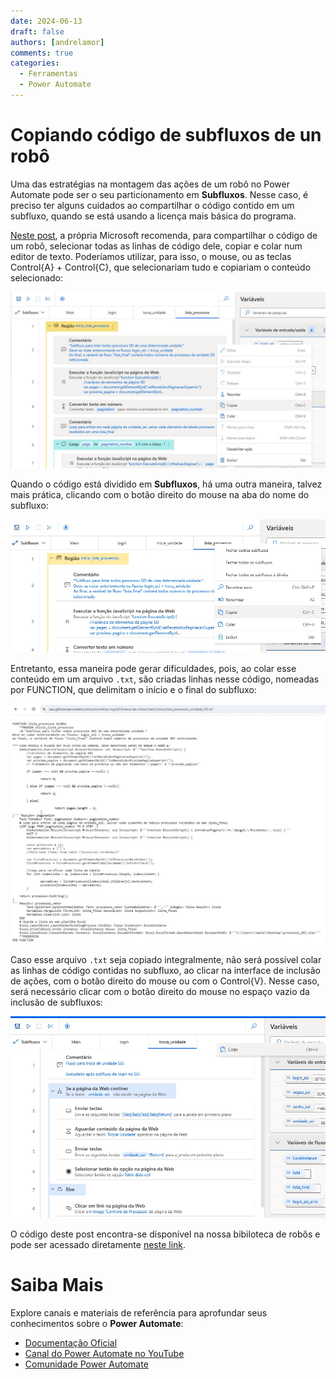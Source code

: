 ```yaml
---
date: 2024-06-13
draft: false
authors: [andrelamor]
comments: true
categories:
  - Ferramentas
  - Power Automate
---
```


# Copiando código de subfluxos de un robô 

Uma das estratégias na montagem das ações de um robô no Power Automate pode ser o seu particionamento em **Subfluxos**. Nesse caso, é preciso ter alguns cuidados ao compartilhar o código contido em um subfluxo, quando se está usando a licença mais básica do programa. 

<!-- more -->

[Neste post](https://learn.microsoft.com/pt-br/power-automate/desktop-flows/how-to/share-export-desktop-flows), a própria Microsoft recomenda, para compartilhar o código de um robô, selecionar todas as linhas de código dele, copiar e colar num editor de texto. Poderíamos utilizar, para isso, o mouse, ou as teclas Control{A} + Control{C}, que selecionariam tudo e copiariam o conteúdo selecionado:

![](assets/copiar-habitual.jpg)

Quando o código está dividido em **Subfluxos**, há uma outra maneira, talvez mais prática, clicando com o botão direito do mouse na aba do nome do subfluxo:

![](assets/copiar-subfluxo.jpg)

Entretanto, essa maneira pode gerar dificuldades, pois, ao colar esse conteúdo em um arquivo `.txt`, são criadas linhas nesse código, nomeadas por FUNCTION, que delimitam o início e o final do subfluxo: 

![](assets/function.jpg)

Caso esse arquivo `.txt` seja copiado integralmente, não será possível colar as linhas de código contidas no subfluxo, ao clicar na interface de inclusão de ações, com o botão direito do mouse ou com o Control{V}. Nesse caso, será necessário clicar com o botão direito do mouse no espaço vazio da inclusão de subfluxos:

![](assets/colar-subfluxo.jpg)

O código deste post encontra-se disponível na nossa bibiloteca de robôs e pode ser acessado diretamente [neste link](https://raw.githubusercontent.com/automatiza-mg/biblioteca-de-robos/main/robos/lista_processos_unidade_SEI.txt).



# Saiba Mais

Explore canais e materiais de referência para aprofundar seus conhecimentos sobre o **Power Automate**:

- [Documentação Oficial](https://docs.microsoft.com/pt-br/power-automate/)
- [Canal do Power Automate no YouTube](https://www.youtube.com/channel/UCG98S4lL7nwlN8dxSF322bA)
- [Comunidade Power Automate](https://powerusers.microsoft.com/t5/Power-Automate-Community/ct-p/MPACommunity)
